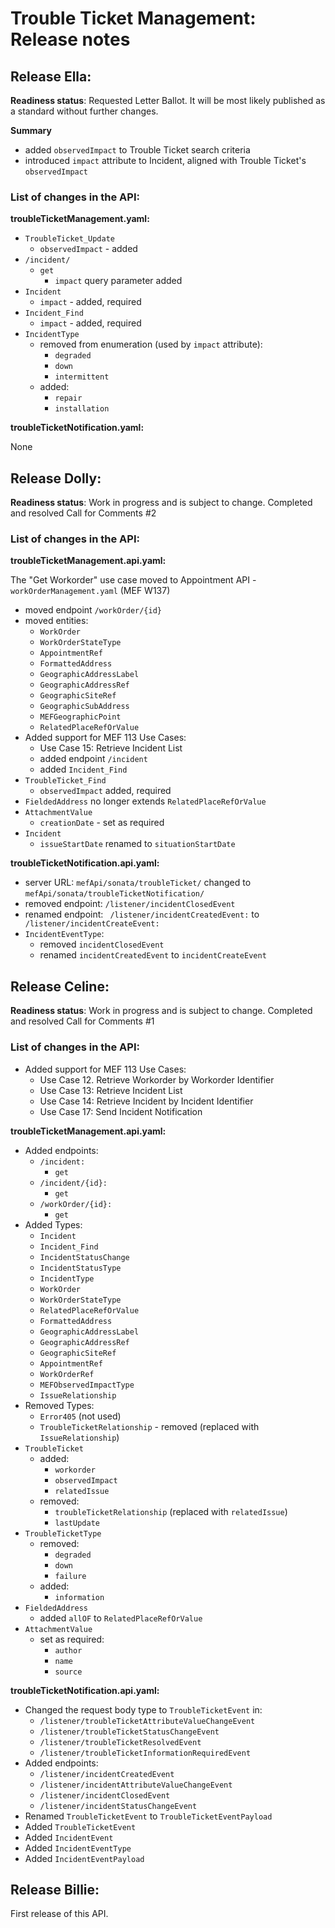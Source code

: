 # Trouble Ticket Management: Release notes

## Release Ella:

**Readiness status**: Requested Letter Ballot. It will be most likely published as a standard without further changes.

**Summary** 

- added `observedImpact` to Trouble Ticket search criteria
- introduced `impact` attribute to Incident, aligned with Trouble Ticket's `observedImpact`

### List of changes in the API:

**troubleTicketManagement.yaml:**

- `TroubleTicket_Update`
  - `observedImpact` - added
- `/incident/`
  - `get`
    - `impact` query parameter added
- `Incident`
  - `impact` - added, required
- `Incident_Find`
  - `impact` - added, required
- `IncidentType`
  - removed from enumeration (used by `impact` attribute):
    - `degraded`
    - `down`
    - `intermittent`
  - added:
    - `repair`
    - `installation`

**troubleTicketNotification.yaml:**

None

## Release Dolly:

**Readiness status**: Work in progress and is subject to change. Completed and
resolved Call for Comments #2

### List of changes in the API:

**troubleTicketManagement.api.yaml:**

The "Get Workorder" use case moved to Appointment API - `workOrderManagement.yaml` (MEF W137)

- moved endpoint `/workOrder/{id}`
- moved entities:
  - `WorkOrder`
  - `WorkOrderStateType`
  - `AppointmentRef`
  - `FormattedAddress`
  - `GeographicAddressLabel`
  - `GeographicAddressRef`
  - `GeographicSiteRef`
  - `GeographicSubAddress`
  - `MEFGeographicPoint`
  - `RelatedPlaceRefOrValue`
- Added support for MEF 113 Use Cases:
  - Use Case 15: Retrieve Incident List
  - added endpoint `/incident`
  - added `Incident_Find`
- `TroubleTicket_Find`
  - `observedImpact` added, required
- `FieldedAddress` no longer extends `RelatedPlaceRefOrValue`
- `AttachmentValue`
  - `creationDate` - set as required
- `Incident`
  - `issueStartDate` renamed to `situationStartDate`

**troubleTicketNotification.api.yaml:**

- server URL: `mefApi/sonata/troubleTicket/` changed to `mefApi/sonata/troubleTicketNotification/`
- removed endpoint:  `/listener/incidentClosedEvent`
- renamed endpoint: ` /listener/incidentCreatedEvent:` to ` /listener/incidentCreateEvent:`
- `IncidentEventType`:
  - removed `incidentClosedEvent`
  - renamed `incidentCreatedEvent` to `incidentCreateEvent`

## Release Celine:

**Readiness status**: Work in progress and is subject to change. Completed and
resolved Call for Comments #1

### List of changes in the API:

- Added support for MEF 113 Use Cases:
  - Use Case 12. Retrieve Workorder by Workorder Identifier
  - Use Case 13: Retrieve Incident List
  - Use Case 14: Retrieve Incident by Incident Identifier
  - Use Case 17: Send Incident Notification

**troubleTicketManagement.api.yaml:**

- Added endpoints:
  - `/incident:`
    - `get`
  - `/incident/{id}:`
    - `get`
  - `/workOrder/{id}:`
    - `get`
- Added Types:
  - `Incident`
  - `Incident_Find`
  - `IncidentStatusChange`
  - `IncidentStatusType`
  - `IncidentType`
  - `WorkOrder`
  - `WorkOrderStateType`
  - `RelatedPlaceRefOrValue`
  - `FormattedAddress`
  - `GeographicAddressLabel`
  - `GeographicAddressRef`
  - `GeographicSiteRef`
  - `AppointmentRef`
  - `WorkOrderRef`
  - `MEFObservedImpactType`
  - `IssueRelationship`
- Removed Types:
  - `Error405` (not used)
  - `TroubleTicketRelationship` - removed (replaced with `IssueRelationship`)
- `TroubleTicket`
  - added:
    - `workorder`
    - `observedImpact`
    - `relatedIssue`
  - removed:
    - `troubleTicketRelationship` (replaced with `relatedIssue`)
    - `lastUpdate`
- `TroubleTicketType`
  - removed:
    - `degraded`
    - `down`
    - `failure`
  - added:
    - `information`
- `FieldedAddress`
  - added `allOF` to `RelatedPlaceRefOrValue`
- `AttachmentValue`
  - set as required:
    - `author`
    - `name`
    - `source`

**troubleTicketNotification.api.yaml:**

- Changed the request body type to `TroubleTicketEvent` in:
  - `/listener/troubleTicketAttributeValueChangeEvent`
  - `/listener/troubleTicketStatusChangeEvent`
  - `/listener/troubleTicketResolvedEvent`
  - `/listener/troubleTicketInformationRequiredEvent`
- Added endpoints:
  - `/listener/incidentCreatedEvent`
  - `/listener/incidentAttributeValueChangeEvent`
  - `/listener/incidentClosedEvent`
  - `/listener/incidentStatusChangeEvent`
- Renamed `TroubleTicketEvent` to `TroubleTicketEventPayload`
- Added `TroubleTicketEvent`
- Added `IncidentEvent`
- Added `IncidentEventType`
- Added `IncidentEventPayload`

## Release Billie:

First release of this API.
